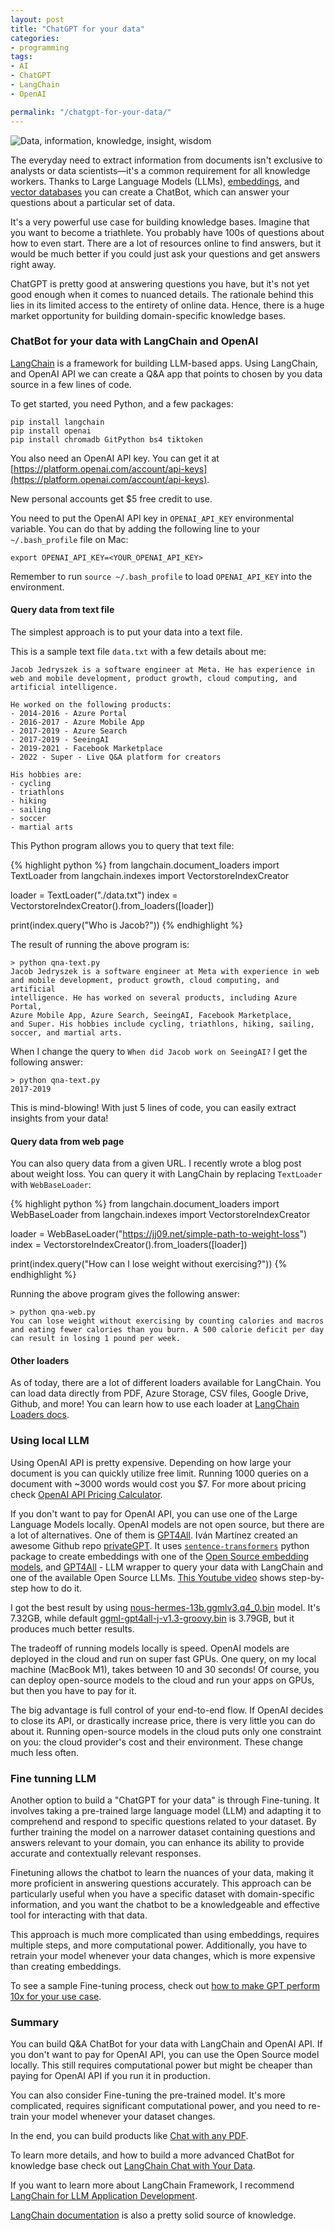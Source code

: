 ```yaml
---
layout: post
title: "ChatGPT for your data"
categories:
- programming
tags:
- AI
- ChatGPT
- LangChain
- OpenAI

permalink: "/chatgpt-for-your-data/"
---
```


<img src="{{ site.baseurl }}/assets/2023/data-information-knowledge-insight-wisdom.jpeg" alt="Data, information, knowledge, insight, wisdom" title="Data, information, knowledge, insight, wisdom" />

The everyday need to extract information from documents isn't exclusive to analysts or data scientists—it's a common requirement for all knowledge workers. Thanks to Large Language Models (LLMs), [embeddings](https://towardsdatascience.com/neural-network-embeddings-explained-4d028e6f0526), and [vector databases](https://www.pinecone.io/learn/vector-database/) you can create a ChatBot, which can answer your questions about a particular set of data.

It's a very powerful use case for building knowledge bases. Imagine that you want to become a triathlete. You probably have 100s of questions about how to even start. There are a lot of resources online to find answers, but it would be much better if you could just ask your questions and get answers right away.

ChatGPT is pretty good at answering questions you have, but it's not yet good enough when it comes to nuanced details. The rationale behind this lies in its limited access to the entirety of online data. Hence, there is a huge market opportunity for building domain-specific knowledge bases.

<h3>ChatBot for your data with LangChain and OpenAI</h3>

[LangChain](https://www.langchain.com/) is a framework for building LLM-based apps. Using LangChain, and OpenAI API we can create a Q&A app that points to chosen by you data source in a few lines of code.

To get started, you need Python, and a few packages:

```
pip install langchain
pip install openai
pip install chromadb GitPython bs4 tiktoken
``` 

You also need an OpenAI API key. You can get it at [https://platform.openai.com/account/api-keys](https://platform.openai.com/account/api-keys). 

New personal accounts get <span>$</span>5 free credit to use.

You need to put the OpenAI API key in `OPENAI_API_KEY` environmental variable. You can do that by adding the following line to your `~/.bash_profile` file on Mac:

```
export OPENAI_API_KEY=<YOUR_OPENAI_API_KEY>
```

Remember to run `source ~/.bash_profile` to load `OPENAI_API_KEY` into the environment.

<h4>Query data from text file</h4>

The simplest approach is to put your data into a text file.

This is a sample text file `data.txt` with a few details about me:

```
Jacob Jedryszek is a software engineer at Meta. He has experience in web and mobile development, product growth, cloud computing, and artificial intelligence.

He worked on the following products:
- 2014-2016 - Azure Portal
- 2016-2017 - Azure Mobile App
- 2017-2019 - Azure Search
- 2017-2019 - SeeingAI
- 2019-2021 - Facebook Marketplace
- 2022 - Super - Live Q&A platform for creators

His hobbies are:
- cycling
- triathlons
- hiking
- sailing
- soccer
- martial arts
```

This Python program allows you to query that text file:

{% highlight python %}
from langchain.document_loaders import TextLoader
from langchain.indexes import VectorstoreIndexCreator

loader = TextLoader("./data.txt")
index = VectorstoreIndexCreator().from_loaders([loader])

print(index.query("Who is Jacob?"))
{% endhighlight %}

The result of running the above program is:

```
> python qna-text.py
Jacob Jedryszek is a software engineer at Meta with experience in web 
and mobile development, product growth, cloud computing, and artificial 
intelligence. He has worked on several products, including Azure Portal, 
Azure Mobile App, Azure Search, SeeingAI, Facebook Marketplace, 
and Super. His hobbies include cycling, triathlons, hiking, sailing, 
soccer, and martial arts.
```

When I change the query to `When did Jacob work on SeeingAI?` I get the following answer:

```
> python qna-text.py
2017-2019
```

This is mind-blowing! With just 5 lines of code, you can easily extract insights from your data!

<h4>Query data from web page</h4>

You can also query data from a given URL. I recently wrote a blog post about weight loss. You can query it with LangChain by replacing `TextLoader` with `WebBaseLoader`:

{% highlight python %}
from langchain.document_loaders import WebBaseLoader
from langchain.indexes import VectorstoreIndexCreator

loader = WebBaseLoader("https://jj09.net/simple-path-to-weight-loss")
index = VectorstoreIndexCreator().from_loaders([loader])

print(index.query("How can I lose weight without exercising?"))
{% endhighlight %}

Running the above program gives the following answer:

```
> python qna-web.py
You can lose weight without exercising by counting calories and macros and eating fewer calories than you burn. A 500 calorie deficit per day can result in losing 1 pound per week.
```

<h4>Other loaders</h4>

As of today, there are a lot of different loaders available for LangChain. You can load data directly from PDF, Azure Storage, CSV files, Google Drive, Github, and more! You can learn how to use each loader at [LangChain Loaders docs](https://python.langchain.com/docs/integrations/document_loaders/).

<h3>Using local LLM</h3>

Using OpenAI API is pretty expensive. Depending on how large your document is you can quickly utilize free limit. Running 1000 queries on a document with ~3000 words would cost you <span>$7</span>. For more about pricing check [OpenAI API Pricing Calculator](https://gptforwork.com/tools/openai-chatgpt-api-pricing-calculator).

If you don't want to pay for OpenAI API, you can use one of the Large Language Models locally. OpenAI models are not open source, but there are a lot of alternatives. One of them is [GPT4All](https://gpt4all.io/). Iván Martínez created an awesome Github repo [privateGPT](https://github.com/imartinez/privateGPT). It uses [`sentence-transformers`](https://www.sbert.net/) python package to create embeddings with one of the [Open Source embedding models](https://huggingface.co/spaces/mteb/leaderboard), and [GPT4All](https://gpt4all.io/) - LLM wrapper to query your data with LangChain and one of the available Open Source LLMs. [This Youtube video](https://www.youtube.com/watch?v=jxSPx1bfl2M) shows step-by-step how to do it.

I got the best result by using [nous-hermes-13b.ggmlv3.q4_0.bin](https://huggingface.co/TheBloke/Nous-Hermes-13B-GGML/blob/main/nous-hermes-13b.ggmlv3.q4_0.bin) model. It's 7.32GB, while default [ggml-gpt4all-j-v1.3-groovy.bin](https://gpt4all.io/models/ggml-gpt4all-j-v1.3-groovy.bin) is 3.79GB, but it produces much better results.

The tradeoff of running models locally is speed. OpenAI models are deployed in the cloud and run on super fast GPUs. One query, on my local machine (MacBook M1), takes between 10 and 30 seconds! Of course, you can deploy open-source models to the cloud and run your apps on GPUs, but then you have to pay for it.

The big advantage is full control of your end-to-end flow. If OpenAI decides to close its API, or drastically increase price, there is very little you can do about it. Running open-source models in the cloud puts only one constraint on you: the cloud provider's cost and their environment. These change much less often.

<h3>Fine tunning LLM</h3>

Another option to build a "ChatGPT for your data" is through Fine-tuning. It involves taking a pre-trained large language model (LLM) and adapting it to comprehend and respond to specific questions related to your dataset. By further training the model on a narrower dataset containing questions and answers relevant to your domain, you can enhance its ability to provide accurate and contextually relevant responses.

Finetuning allows the chatbot to learn the nuances of your data, making it more proficient in answering questions accurately. This approach can be particularly useful when you have a specific dataset with domain-specific information, and you want the chatbot to be a knowledgeable and effective tool for interacting with that data.

This approach is much more complicated than using embeddings, requires multiple steps, and more computational power. Additionally, you have to retrain your model whenever your data changes, which is more expensive than creating embeddings.

To see a sample Fine-tuning process, check out [how to make GPT perform 10x for your use case](https://www.youtube.com/watch?v=Q9zv369Ggfk).

<h3>Summary</h3>

You can build Q&A ChatBot for your data with LangChain and OpenAI API. If you don't want to pay for OpenAI API, you can use the Open Source model locally. This still requires computational power but might be cheaper than paying for OpenAI API if you run it in production. 

You can also consider Fine-tuning the pre-trained model. It's more complicated, requires significant computational power, and you need to re-train your model whenever your dataset changes.

In the end, you can build products like [Chat with any PDF](https://chatpdf.com).

To learn more details, and how to build a more advanced ChatBot for knowledge base check out [LangChain Chat with Your Data](https://www.deeplearning.ai/short-courses/langchain-chat-with-your-data/).

If you want to learn more about LangChain Framework, I recommend [LangChain for LLM Application Development](https://www.deeplearning.ai/short-courses/langchain-for-llm-application-development/).

[LangChain documentation](https://docs.langchain.com/docs/) is also a pretty solid source of knowledge.